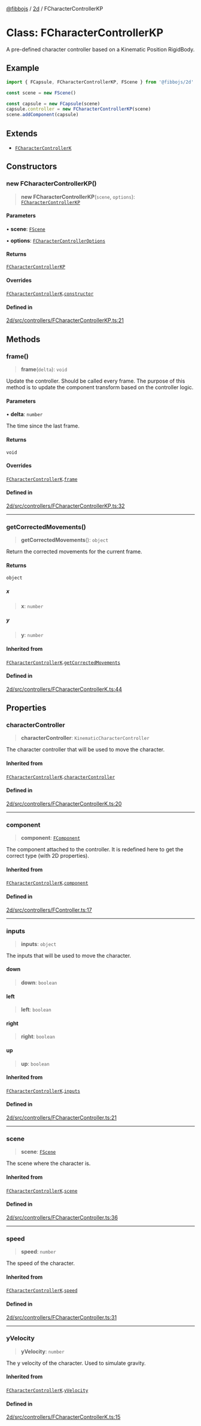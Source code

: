 [@fibbojs](/api/index) / [2d](/api/2d) / FCharacterControllerKP

# Class: FCharacterControllerKP

A pre-defined character controller based on a Kinematic Position RigidBody.

## Example

```ts
import { FCapsule, FCharacterControllerKP, FScene } from '@fibbojs/2d'

const scene = new FScene()

const capsule = new FCapsule(scene)
capsule.controller = new FCharacterControllerKP(scene)
scene.addComponent(capsule)
```

## Extends

- [`FCharacterControllerK`](FCharacterControllerK.md)

## Constructors

### new FCharacterControllerKP()

> **new FCharacterControllerKP**(`scene`, `options`): [`FCharacterControllerKP`](FCharacterControllerKP.md)

#### Parameters

• **scene**: [`FScene`](FScene.md)

• **options**: [`FCharacterControllerOptions`](../interfaces/FCharacterControllerOptions.md)

#### Returns

[`FCharacterControllerKP`](FCharacterControllerKP.md)

#### Overrides

[`FCharacterControllerK`](FCharacterControllerK.md).[`constructor`](FCharacterControllerK.md#constructors)

#### Defined in

[2d/src/controllers/FCharacterControllerKP.ts:21](https://github.com/fibbojs/fibbo/blob/b496854a6f37e79caf42562bf7512dfda8184f7a/packages/2d/src/controllers/FCharacterControllerKP.ts#L21)

## Methods

### frame()

> **frame**(`delta`): `void`

Update the controller. Should be called every frame.
The purpose of this method is to update the component transform based on the controller logic.

#### Parameters

• **delta**: `number`

The time since the last frame.

#### Returns

`void`

#### Overrides

[`FCharacterControllerK`](FCharacterControllerK.md).[`frame`](FCharacterControllerK.md#frame)

#### Defined in

[2d/src/controllers/FCharacterControllerKP.ts:32](https://github.com/fibbojs/fibbo/blob/b496854a6f37e79caf42562bf7512dfda8184f7a/packages/2d/src/controllers/FCharacterControllerKP.ts#L32)

***

### getCorrectedMovements()

> **getCorrectedMovements**(): `object`

Return the corrected movements for the current frame.

#### Returns

`object`

##### x

> **x**: `number`

##### y

> **y**: `number`

#### Inherited from

[`FCharacterControllerK`](FCharacterControllerK.md).[`getCorrectedMovements`](FCharacterControllerK.md#getcorrectedmovements)

#### Defined in

[2d/src/controllers/FCharacterControllerK.ts:44](https://github.com/fibbojs/fibbo/blob/b496854a6f37e79caf42562bf7512dfda8184f7a/packages/2d/src/controllers/FCharacterControllerK.ts#L44)

## Properties

### characterController

> **characterController**: `KinematicCharacterController`

The character controller that will be used to move the character.

#### Inherited from

[`FCharacterControllerK`](FCharacterControllerK.md).[`characterController`](FCharacterControllerK.md#charactercontroller)

#### Defined in

[2d/src/controllers/FCharacterControllerK.ts:20](https://github.com/fibbojs/fibbo/blob/b496854a6f37e79caf42562bf7512dfda8184f7a/packages/2d/src/controllers/FCharacterControllerK.ts#L20)

***

### component

> **component**: [`FComponent`](FComponent.md)

The component attached to the controller.
It is redefined here to get the correct type (with 2D properties).

#### Inherited from

[`FCharacterControllerK`](FCharacterControllerK.md).[`component`](FCharacterControllerK.md#component)

#### Defined in

[2d/src/controllers/FController.ts:17](https://github.com/fibbojs/fibbo/blob/b496854a6f37e79caf42562bf7512dfda8184f7a/packages/2d/src/controllers/FController.ts#L17)

***

### inputs

> **inputs**: `object`

The inputs that will be used to move the character.

#### down

> **down**: `boolean`

#### left

> **left**: `boolean`

#### right

> **right**: `boolean`

#### up

> **up**: `boolean`

#### Inherited from

[`FCharacterControllerK`](FCharacterControllerK.md).[`inputs`](FCharacterControllerK.md#inputs)

#### Defined in

[2d/src/controllers/FCharacterController.ts:21](https://github.com/fibbojs/fibbo/blob/b496854a6f37e79caf42562bf7512dfda8184f7a/packages/2d/src/controllers/FCharacterController.ts#L21)

***

### scene

> **scene**: [`FScene`](FScene.md)

The scene where the character is.

#### Inherited from

[`FCharacterControllerK`](FCharacterControllerK.md).[`scene`](FCharacterControllerK.md#scene)

#### Defined in

[2d/src/controllers/FCharacterController.ts:36](https://github.com/fibbojs/fibbo/blob/b496854a6f37e79caf42562bf7512dfda8184f7a/packages/2d/src/controllers/FCharacterController.ts#L36)

***

### speed

> **speed**: `number`

The speed of the character.

#### Inherited from

[`FCharacterControllerK`](FCharacterControllerK.md).[`speed`](FCharacterControllerK.md#speed)

#### Defined in

[2d/src/controllers/FCharacterController.ts:31](https://github.com/fibbojs/fibbo/blob/b496854a6f37e79caf42562bf7512dfda8184f7a/packages/2d/src/controllers/FCharacterController.ts#L31)

***

### yVelocity

> **yVelocity**: `number`

The y velocity of the character. Used to simulate gravity.

#### Inherited from

[`FCharacterControllerK`](FCharacterControllerK.md).[`yVelocity`](FCharacterControllerK.md#yvelocity)

#### Defined in

[2d/src/controllers/FCharacterControllerK.ts:15](https://github.com/fibbojs/fibbo/blob/b496854a6f37e79caf42562bf7512dfda8184f7a/packages/2d/src/controllers/FCharacterControllerK.ts#L15)
